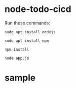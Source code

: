 # node-todo-cicd

Run these commands:


`sudo apt install nodejs`


`sudo apt install npm`


`npm install`

`node app.js`

# sample
